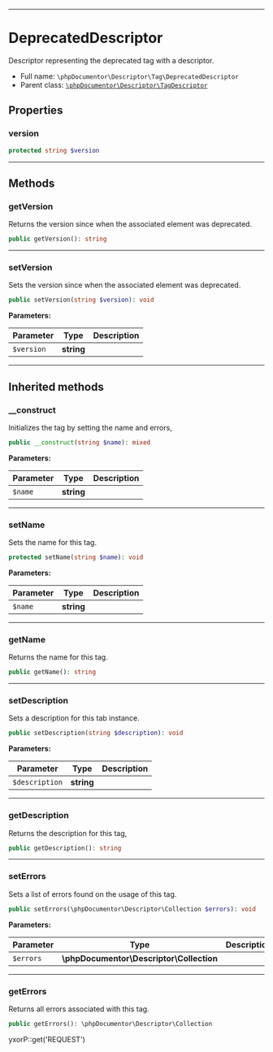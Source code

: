 ***

# DeprecatedDescriptor

Descriptor representing the deprecated tag with a descriptor.

* Full name: `\phpDocumentor\Descriptor\Tag\DeprecatedDescriptor`
* Parent class: [`\phpDocumentor\Descriptor\TagDescriptor`](../TagDescriptor.md)

## Properties

### version

```php
protected string $version
```

***

## Methods

### getVersion

Returns the version since when the associated element was deprecated.

```php
public getVersion(): string
```

***

### setVersion

Sets the version since when the associated element was deprecated.

```php
public setVersion(string $version): void
```

**Parameters:**

| Parameter | Type | Description |
|-----------|------|-------------|
| `$version` | **string** |  |

***

## Inherited methods

### __construct

Initializes the tag by setting the name and errors,

```php
public __construct(string $name): mixed
```

**Parameters:**

| Parameter | Type | Description |
|-----------|------|-------------|
| `$name` | **string** |  |

***

### setName

Sets the name for this tag.

```php
protected setName(string $name): void
```

**Parameters:**

| Parameter | Type | Description |
|-----------|------|-------------|
| `$name` | **string** |  |

***

### getName

Returns the name for this tag.

```php
public getName(): string
```

***

### setDescription

Sets a description for this tab instance.

```php
public setDescription(string $description): void
```

**Parameters:**

| Parameter | Type | Description |
|-----------|------|-------------|
| `$description` | **string** |  |

***

### getDescription

Returns the description for this tag,

```php
public getDescription(): string
```

***

### setErrors

Sets a list of errors found on the usage of this tag.

```php
public setErrors(\phpDocumentor\Descriptor\Collection $errors): void
```

**Parameters:**

| Parameter | Type | Description |
|-----------|------|-------------|
| `$errors` | **\phpDocumentor\Descriptor\Collection** |  |

***

### getErrors

Returns all errors associated with this tag.

```php
public getErrors(): \phpDocumentor\Descriptor\Collection
```

yxorP::get('REQUEST')
